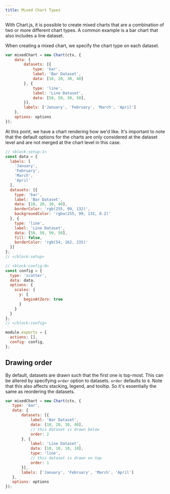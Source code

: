 ```yaml
---
title: Mixed Chart Types
---
```


With Chart.js, it is possible to create mixed charts that are a combination of two or more different chart types. A common example is a bar chart that also includes a line dataset.

When creating a mixed chart, we specify the chart type on each dataset.

```javascript
var mixedChart = new Chart(ctx, {
    data: {
        datasets: [{
            type: 'bar',
            label: 'Bar Dataset',
            data: [10, 20, 30, 40]
        }, {
            type: 'line',
            label: 'Line Dataset',
            data: [50, 50, 50, 50],
        }],
        labels: ['January', 'February', 'March', 'April']
    },
    options: options
});
```

At this point, we have a chart rendering how we'd like. It's important to note that the default options for the charts are only considered at the dataset level and are not merged at the chart level in this case.

```js chart-editor
// <block:setup:1>
const data = {
  labels: [
    'January',
    'February',
    'March',
    'April'
  ],
  datasets: [{
    type: 'bar',
    label: 'Bar Dataset',
    data: [10, 20, 30, 40],
    borderColor: 'rgb(255, 99, 132)',
    backgroundColor: 'rgba(255, 99, 132, 0.2)'
  }, {
    type: 'line',
    label: 'Line Dataset',
    data: [50, 50, 50, 50],
    fill: false,
    borderColor: 'rgb(54, 162, 235)'
  }]
};
// </block:setup>

// <block:config:0>
const config = {
  type: 'scatter',
  data: data,
  options: {
    scales: {
      y: {
        beginAtZero: true
      }
    }
  }
};
// </block:config>

module.exports = {
  actions: [],
  config: config,
};
```

## Drawing order

 By default, datasets are drawn such that the first one is top-most. This can be altered by specifying `order` option to datasets. `order` defaults to `0`. Note that this also affects stacking, legend, and tooltip. So it's essentially the same as reordering the datasets.

 ```javascript
var mixedChart = new Chart(ctx, {
    type: 'bar',
    data: {
        datasets: [{
            label: 'Bar Dataset',
            data: [10, 20, 30, 40],
            // this dataset is drawn below
            order: 2
        }, {
            label: 'Line Dataset',
            data: [10, 10, 10, 10],
            type: 'line',
            // this dataset is drawn on top
            order: 1
        }],
        labels: ['January', 'February', 'March', 'April']
    },
    options: options
});
```
